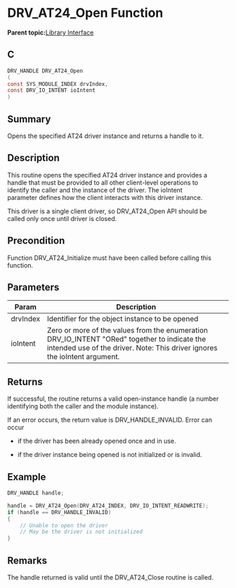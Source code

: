 # DRV\_AT24\_Open Function

**Parent topic:**[Library Interface](GUID-354A36E3-7E0B-4DD0-8485-DDFD792B525C.md)

## C

```c
DRV_HANDLE DRV_AT24_Open
(
const SYS_MODULE_INDEX drvIndex,
const DRV_IO_INTENT ioIntent
)
```

## Summary

Opens the specified AT24 driver instance and returns a handle to it.

## Description

This routine opens the specified AT24 driver instance and provides a<br />handle that must be provided to all other client-level operations to<br />identify the caller and the instance of the driver. The ioIntent<br />parameter defines how the client interacts with this driver instance.

This driver is a single client driver, so DRV\_AT24\_Open API should be<br />called only once until driver is closed.

## Precondition

Function DRV\_AT24\_Initialize must have been called before calling this function.

## Parameters

|Param|Description|
|-----|-----------|
|drvIndex|Identifier for the object instance to be opened|
|ioIntent|Zero or more of the values from the enumeration DRV\_IO\_INTENT "ORed" together to indicate the intended use of the driver. Note: This driver ignores the ioIntent argument.|

## Returns

If successful, the routine returns a valid open-instance handle \(a number identifying both the caller and the module instance\).

If an error occurs, the return value is DRV\_HANDLE\_INVALID. Error can occur

-   if the driver has been already opened once and in use.

-   if the driver instance being opened is not initialized or is invalid.


## Example

```c
DRV_HANDLE handle;

handle = DRV_AT24_Open(DRV_AT24_INDEX, DRV_IO_INTENT_READWRITE);
if (handle == DRV_HANDLE_INVALID)
{
    // Unable to open the driver
    // May be the driver is not initialized
}
```

## Remarks

The handle returned is valid until the DRV\_AT24\_Close routine is called.

